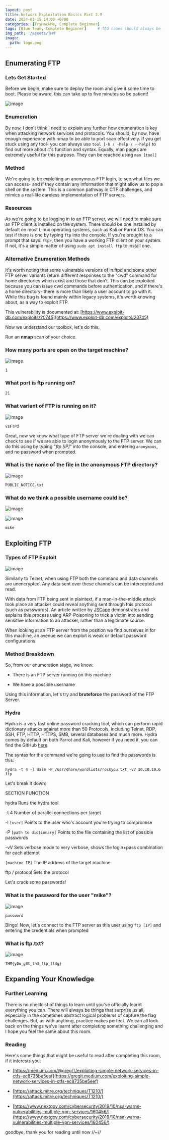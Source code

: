 ```yaml
---
layout: post
title: Network Exploitation Basics Part 3.9
date: 2024-03-15 14:00 +0700
categories: [TryHackMe, Complete Beginner]
tags: [Blue Team, Complete Beginner]     # TAG names should always be lowercase
img_path: '/assets/THM'
image: 
  path: logo.png
--- 
```


## Enumerating FTP

### Lets Get Started

Before we begin, make sure to deploy the room and give it some time to boot. Please be aware, this can take up to five minutes so be patient!

![image](https://github.com/zs0b/zs0b.github.io/assets/118095276/1f512706-0b9e-4422-8c6c-f2c265062e44)

### Enumeration

By now, I don't think I need to explain any further how enumeration is key when attacking network services and protocols. You should, by now, have enough experience with nmap to be able to port scan effectively. If you get stuck using any tool- you can always use `tool [-h / -help / --help]` to find out more about it's function and syntax. Equally, man pages are extremely useful for this purpose. They can be reached using `man [tool]`

### Method

We're going to be exploiting an anonymous FTP login, to see what files we can access- and if they contain any information that might allow us to pop a shell on the system. This is a common pathway in CTF challenges, and mimics a real-life careless implementation of FTP servers.

### Resources

As we're going to be logging in to an FTP server, we will need to make sure an FTP client is installed on the system. There should be one installed by default on most Linux operating systems, such as Kali or Parrot OS. You can test if there is one by typing `ftp` into the console. If you're brought to a prompt that says: `ftp>`, then you have a working FTP client on your system. If not, it's a simple matter of using `sudo apt install ftp` to install one.

### Alternative Enumeration Methods
It's worth noting  that some vulnerable versions of in.ftpd and some other FTP server variants return different responses to the "cwd" command for home directories which exist and those that don’t. This can be exploited because you can issue cwd commands before authentication, and if there's a home directory- there is more than likely a user account to go with it. While this bug is found mainly within legacy systems, it's worth knowing about, as a way to exploit FTP.

This vulnerability is documented at: [https://www.exploit-db.com/exploits/20745](https://www.exploit-db.com/exploits/20745)

Now we understand our toolbox, let's do this.              

Run an **nmap** scan of your choice.

### How many **ports** are open on the target machine? 

![image](https://github.com/zs0b/zs0b.github.io/assets/118095276/16896caa-d154-4ad4-ad99-c941d884c011)

`1`

### What **port** is ftp running on?

`21`

### What **variant** of FTP is running on it?  

![image](https://github.com/zs0b/zs0b.github.io/assets/118095276/f01bef37-195d-4249-91f0-578c6f67e06d)

`vsFTPd`

Great, now we know what type of FTP server we're dealing with we can check to see if we are able to login anonymously to the FTP server. We can do this using by typing "*ftp [IP]*"  into the console, and entering `anonymous`, and no password when prompted.

### What is the name of the file in the anonymous FTP directory?

![image](https://github.com/zs0b/zs0b.github.io/assets/118095276/397394f8-1e9f-42a9-9022-99d08297f57f)

`PUBLIC_NOTICE.txt`

### What do we think a possible username could be?

![image](https://github.com/zs0b/zs0b.github.io/assets/118095276/4a3711a3-4a24-46d5-8c38-09f62c1da1da)

![image](https://github.com/zs0b/zs0b.github.io/assets/118095276/78a8b04a-e21a-4d9b-9e3b-f6cd6a711efc)

`mike`

## Exploiting FTP

### Types of FTP Exploit

![image](https://github.com/zs0b/zs0b.github.io/assets/118095276/6f90cd37-77e7-4ced-8858-8463e4a68e1e)

Similarly to Telnet, when using FTP both the command and data channels are unencrypted. Any data sent over these channels can be intercepted and read.

With data from FTP being sent in plaintext, if a man-in-the-middle attack took place an attacker could reveal anything sent through this protocol (such as passwords). An article written by [JSCape](https://www.jscape.com/blog/countering-packet-sniffers-using-encrypted-ftp) demonstrates and explains this process using ARP-Poisoning to trick a victim into sending sensitive information to an attacker, rather than a legitimate source.

When looking at an FTP server from the position we find ourselves in for this machine, an avenue we can exploit is weak or default password configurations.

### Method Breakdown

So, from our enumeration stage, we know:

  - There is an FTP server running on this machine

  - We have a possible username

Using this information, let's try and **bruteforce** the password of the FTP Server.

### Hydra

Hydra is a very fast online password cracking tool, which can perform rapid dictionary attacks against more than 50 Protocols, including Telnet, RDP, SSH, FTP, HTTP, HTTPS, SMB, several databases and much more. Hydra comes by default on both Parrot and Kali, however if you need it, you can find the GitHub [here](https://github.com/vanhauser-thc/thc-hydra).

The syntax for the command we're going to use to find the passwords is this:

`hydra -t 4 -l dale -P /usr/share/wordlists/rockyou.txt -vV 10.10.10.6 ftp`

Let's break it down:

SECTION             FUNCTION

hydra                   Runs the hydra tool

-t 4                    Number of parallel connections per target

-l `[user]`               Points to the user who's account you're trying to compromise

-P `[path to dictionary]` Points to the file containing the list of possible passwords

-vV                     Sets verbose mode to very verbose, shows the login+pass combination for each attempt

`[machine IP]`            The IP address of the target machine

ftp / protocol          Sets the protocol

Let's crack some passwords!

### What is the password for the user "mike"?

![image](https://github.com/zs0b/zs0b.github.io/assets/118095276/458c3ac5-463a-4940-b86c-c0e51c5b2ad5)

`password`

Bingo! Now, let's connect to the FTP server as this user using `ftp [IP]` and entering the credentials when prompted

### What is ftp.txt?

![image](https://github.com/zs0b/zs0b.github.io/assets/118095276/09888b0e-768d-4edd-a53d-c833b7bf0e64)

`THM{y0u_g0t_th3_ftp_fl4g}`

## Expanding Your Knowledge

### Further Learning

There is no checklist of things to learn until you've officially learnt everything you can. There will always be things that surprise us all, especially in the sometimes abstract logical problems of capture the flag challenges. But, as with anything, practice makes perfect. We can all look back on the things we've learnt after completing something challenging and I hope you feel the same about this room.

### Reading

Here's some things that might be useful to read after completing this room, if it interests you:

  - [https://medium.com/@gregIT/exploiting-simple-network-services-in-ctfs-ec8735be5eef](https://gregit.medium.com/exploiting-simple-network-services-in-ctfs-ec8735be5eef)

  - [https://attack.mitre.org/techniques/T1210/](https://attack.mitre.org/techniques/T1210/)

  - [https://www.nextgov.com/cybersecurity/2019/10/nsa-warns-vulnerabilities-multiple-vpn-services/160456/](https://www.nextgov.com/cybersecurity/2019/10/nsa-warns-vulnerabilities-multiple-vpn-services/160456/)

goodbye, thank you for reading until now //~//




























